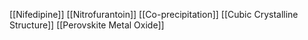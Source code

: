 [[Nifedipine]]
[[Nitrofurantoin]]
[[Co-precipitation]]
[[Cubic Crystalline Structure]]
[[Perovskite Metal Oxide]]
